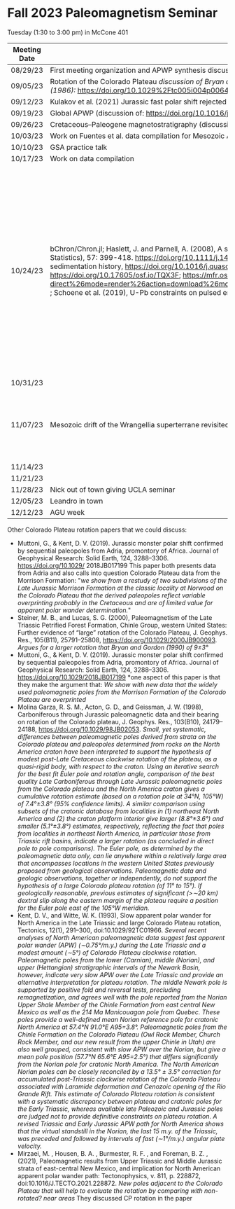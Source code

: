 # Fall 2023 Paleomagnetism Seminar

Tuesday (1:30 to 3:00 pm) in McCone 401

| Meeting Date | Reading/Prep | Discussion leader |
|--------------|--------------|-------------------|
|08/29/23| First meeting organization and APWP synthesis discussion *discussion of Gallo et al. 2023* | Nick |
|09/05/23| Rotation of the Colorado Plateau *discussion of Bryan and Gordon (1986, 1990)*  https://doi.org/10.1029/TC005i004p00661 and https://doi.org/10.1029/GL017i010p01501 *could also look at Steiner (1986):* https://doi.org/10.1029%2Ftc005i004p00649 | Yiming |
|09/12/23| Kulakov et al. (2021) Jurassic fast polar shift rejected by a new high-quality paleomagnetic pole from southwest Greenland https://doi.org/10.1016/j.gr.2021.05.021 | Diego |
|09/19/23| Global APWP (discussion of: https://doi.org/10.1016/j.earscirev.2023.104547) and APWP-online.org (*discussion of Vaes et al. preprint*:  https://doi.org/10.31223/X5WD44) | Facu |
|09/26/23| Cretaceous–Paleogene magnetostratigraphy (discussion of Fuentes et al. 2019: [https://doi.org/10.24872/rmgjournal.54.2.133](https://doi.org/10.24872/rmgjournal.54.2.133))| Anthony |
|10/03/23| Work on Fuentes et al. data compilation for Mesozoic APWP https://github.com/PolarWandering/Mesozoic_APWP | Everyone |
|10/10/23| GSA practice talk | Leah |
|10/17/23| Work on data compilation |  |
|10/24/23| bChron/Chron.jl; Haslett, J. and Parnell, A. (2008), A simple monotone process with application to radiocarbon-dated depth chronologies. Journal of the Royal Statistical Society: Series C (Applied Statistics), 57: 399-418. https://doi.org/10.1111/j.1467-9876.2008.00623.x; Parnell et al. 2008, A flexible approach to assessing synchroneity of past events using Bayesian reconstructions of sedimentation history, https://doi.org/10.1016/j.quascirev.2008.07.009; Keller, C.B. (2018). Chron.jl: A Bayesian framework for integrated eruption age and age-depth modelling. https://doi.org/10.17605/osf.io/TQX3F; https://mfr.osf.io/render?url=https://osf.io/739qm/?direct%26mode=render%26action=download%26mode=render&_gl=1*lw0ihb*_ga*MjEyMDkyNzk0NS4xNjk3NTc1Nzk3*_ga_YE9BMGGWX8*MTY5NzU3NTc5Ny4xLjEuMTY5NzU3NTk0NC42MC4wLjA. ; Schoene et al. (2019), U-Pb constraints on pulsed eruption of the Deccan Traps across the end-Cretaceous mass extinction. Science 363,862-866. DOI:10.1126/science.aau2422 | Facu gives executive summary of Haslett and Parnell (2008); Nick gives executive of Parnell et al. (2008); Yiming gives executive summary of Keller (2018); Anthony gives executive summary of Schoene et al. 2019 |
|10/31/23|  |  |
|11/07/23| Mesozoic drift of the Wrangellia superterrane revisited: the way forward from paleomagnetic data https://eartharxiv.org/repository/view/5906/ | Goran Andjic (visiting researcher from University of Lausanne) |
|11/14/23|  |  |
|11/21/23|  |  |
|11/28/23| Nick out of town giving UCLA seminar |  |
|12/05/23| Leandro in town |  |
|12/12/23| AGU week |  |

Other Colorado Plateau rotation papers that we could discuss:

- Muttoni, G., & Kent, D. V. (2019). Jurassic monster polar shift confirmed by sequential paleopoles from Adria, promontory of Africa. Journal of Geophysical Research: Solid Earth, 124, 3288–3306. https://doi.org/10.1029/ 2018JB017199 This paper both presents data from Adria and also calls into question Colorado Plateau data from the Morrison Formation: "*we show from a restudy of two subdivisions of the Late Jurassic Morrison Formation at the classic locality at Norwood on the Colorado Plateau that the derived paleopoles reflect variable overprinting probably in the Cretaceous and are of limited value for apparent polar wander determination.*"
- Steiner, M. B., and Lucas, S. G. (2000), Paleomagnetism of the Late Triassic Petrified Forest Formation, Chinle Group, western United States: Further evidence of “large” rotation of the Colorado Plateau, J. Geophys. Res., 105(B11), 25791–25808, https://doi.org/10.1029/2000JB900093. *Argues for a larger rotation that Bryan and Gordon (1990) of 9±3°*
- Muttoni, G., & Kent, D. V. (2019). Jurassic monster polar shift confirmed by sequential paleopoles from Adria, promontory of Africa. Journal of Geophysical Research: Solid Earth, 124, 3288–3306. https://doi.org/10.1029/2018JB017199 *one aspect of this paper is that they make the argument that: *We show with new data that the widely used paleomagnetic poles from the Morrison Formation of the Colorado Plateau are overprinted*
- Molina Garza, R. S. M., Acton, G. D., and Geissman, J. W. (1998), Carboniferous through Jurassic paleomagnetic data and their bearing on rotation of the Colorado plateau, J. Geophys. Res., 103(B10), 24179–24188, https://doi.org/10.1029/98JB02053. *Small, yet systematic, differences between paleomagnetic poles derived from strata on the Colorado plateau and paleopoles determined from rocks on the North America craton have been interpreted to support the hypothesis of modest post-Late Cretaceous clockwise rotation of the plateau, as a quasi-rigid body, with respect to the craton. Using an iterative search for the best fit Euler pole and rotation angle, comparison of the best quality Late Carboniferous through Late Jurassic paleomagnetic poles from the Colorado plateau and the North America craton gives a cumulative rotation estimate (based on a rotation pole at 34°N, 105°W) of 7.4°±3.8° (95% confidence limits). A similar comparison using subsets of the cratonic database from localities in (1) northeast North America and (2) the craton platform interior give larger (8.8°±3.6°) and smaller (5.1°±3.8°) estimates, respectively, reflecting the fact that poles from localities in northeast North America, in particular those from Triassic rift basins, indicate a larger rotation (as concluded in direct pole to pole comparisons). The Euler pole, as determined by the paleomagnetic data only, can lie anywhere within a relatively large area that encompasses locations in the western United States previously proposed from geological observations. Paleomagnetic data and geologic observations, together or independently, do not support the hypothesis of a large Colorado plateau rotation (of 11° to 15°). If geologically reasonable, previous estimates of significant (>∼20 km) dextral slip along the eastern margin of the plateau require a position for the Euler pole east of the 105°W meridian.*
- Kent, D. V., and Witte, W. K. (1993), Slow apparent polar wander for North America in the Late Triassic and large Colorado Plateau rotation, Tectonics, 12(1), 291–300, doi:10.1029/92TC01966. *Several recent analyses of North American paleomagnetic data suggest fast apparent polar wander (APW) (∼0.75°/m.y.) during the Late Triassic and a modest amount (∼5°) of Colorado Plateau clockwise rotation. Paleomagnetic poles from the lower (Carnian), middle (Norian), and upper (Hettangian) stratigraphic intervals of the Newark Basin, however, indicate very slow APW over the Late Triassic and provide an alternative interpretation for plateau rotation. The middle Newark pole is supported by positive fold and reversal tests, precluding remagnetization, and agrees well with the pole reported from the Norian Upper Shale Member of the Chinle Formation from east central New Mexico as well as the 214 Ma Manicouagan pole from Quebec. These poles provide a well-defined mean Norian reference pole for cratonic North America at 57.4°N 91.0°E A95=3.8°. Paleomagnetic poles from the Chinle Formation on the Colorado Plateau (Owl Rock Member, Church Rock Member, and our new result from the upper Chinle in Utah) are also well grouped, consistent with slow APW over the Norian, but give a mean pole position (57.7°N 65.6°E A95=2.5°) that differs significantly from the Norian pole for cratonic North America. The North American Norian poles can be closely reconciled by a 13.5° ± 3.5° correction for accumulated post-Triassic clockwise rotation of the Colorado Plateau associated with Laramide deformation and Cenozoic opening of the Rio Grande Rift. This estimate of Colorado Plateau rotation is consistent with a systematic discrepancy between plateau and cratonic poles for the Early Triassic, whereas available late Paleozoic and Jurassic poles are judged not to provide definitive constraints on plateau rotation. A revised Triassic and Early Jurassic APW path for North America shows that the virtual standstill in the Norian, the last 15 m.y. of the Triassic, was preceded and followed by intervals of fast (∼1°/m.y.) angular plate velocity.*
- Mirzaei,  M. , Housen, B. A. , Burmester, R. F. , and Foreman, B. Z. , (2021), Paleomagnetic results from Upper Triassic and Middle Jurassic strata of east-central New Mexico, and implication for North American apparent polar wander path: Tectonophysics, v. 811, p. 228872, doi:10.1016/J.TECTO.2021.228872. *New poles adjacent to the Colorado Plateau that will help to evaluate the rotation by comparing with non-rotated? near areas* They discussed CP rotation in the paper
